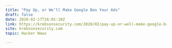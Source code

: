 ```yaml
---
title: "Pay Up, or We’ll Make Google Ban Your Ads"
draft: false
date: 2020-02-17T16:01:18Z
link: https://krebsonsecurity.com/2020/02/pay-up-or-well-make-google-ban-your-ads/?utm_medium=RSS&utm_source=hune
site: krebsonsecurity.com
topic: Hacker News  

---
```

